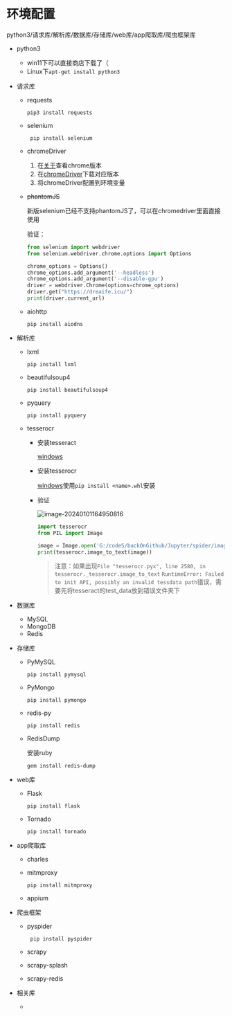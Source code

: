 # 环境配置

python3/请求库/解析库/数据库/存储库/web库/app爬取库/爬虫框架库

- python3

  - win11下可以直接商店下载了（
  - Linux下`apt-get install python3`

- 请求库

  - requests

    `pip3 install requests`

  - selenium

    ` pip install selenium`

  - chromeDriver

    1. 在[关于](chrome://settings/help)查看chrome版本
    2. 在[chromeDriver](https://chromedriver.chromium.org/downloads)下载对应版本
    3. 将chromeDriver配置到环境变量

  - ~~phantomJS~~

    新版selenium已经不支持phantomJS了，可以在chromedriver里面直接使用

    验证：

    ```python
    from selenium import webdriver
    from selenium.webdriver.chrome.options import Options
    
    chrome_options = Options()
    chrome_options.add_argument('--headless')
    chrome_options.add_argument('--disable-gpu')
    driver = webdriver.Chrome(options=chrome_options)
    driver.get("https://dreaife.icu/")
    print(driver.current_url)
    ```

  - aiohttp

    `pip install aiodns`

- 解析库

  - lxml

    `pip install lxml`

  - beautifulsoup4

    `pip install beautifulsoup4`

  - pyquery

    `pip install pyquery`

  - tesserocr

    - 安装tesseract
    
      [windows](https://digi.bib.uni-mannheim.de/tesseract/)
    
    - 安装tesserocr
    
      [windows](https://github.com/simonflueckiger/tesserocr-windows_build/releases)使用`pip install <name>.whl`安装
    
    - 验证
    
      ![image-20240101164950816](https://dreaife-1306766477.cos.ap-nanjing.myqcloud.com/202401011649852.png)
    
      ```python
      import tesserocr
      from PIL import Image
      
      image = Image.open('G:/codeS/backOnGithub/Jupyter/spider/image.png')
      print(tesserocr.image_to_text(image))
      ```
    
      > 注意：如果出现`File "tesserocr.pyx", line 2580, in tesserocr._tesserocr.image_to_text`
      > `RuntimeError: Failed to init API, possibly an invalid tessdata path`错误，需要先将tesseract的test_data放到错误文件夹下
  
- 数据库

  - MySQL
  - MongoDB
  - Redis


- 存储库

  - PyMySQL

    `pip install pymysql`

  - PyMongo

    `pip install pymongo`

  - redis-py

    `pip install redis`

  - RedisDump

    安装ruby

    `gem install redis-dump`

- web库

  - Flask

    `pip install flask`

  - Tornado

    `pip install tornado`

- app爬取库

  - charles

  - mitmproxy

    `pip install mitmproxy`

  - appium

- 爬虫框架

  - pyspider

    ` pip install pyspider`

  - scrapy

  - scrapy-splash

  - scrapy-redis

- 相关库

  - 



